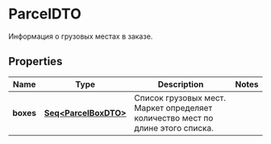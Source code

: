 

# ParcelDTO

Информация о грузовых местах в заказе.

## Properties

Name | Type | Description | Notes
------------ | ------------- | ------------- | -------------
**boxes** | [**Seq&lt;ParcelBoxDTO&gt;**](ParcelBoxDTO.md) | Список грузовых мест. Маркет определяет количество мест по длине этого списка. | 



